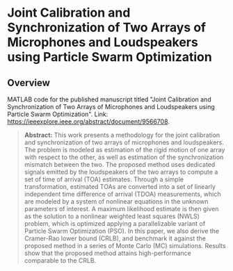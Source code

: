 # Joint Calibration and Synchronization of Two Arrays of Microphones and Loudspeakers using Particle Swarm Optimization

## Overview
MATLAB code for the published manuscript titled "Joint Calibration and Synchronization of Two Arrays of Microphones and Loudspeakers using Particle Swarm Optimization". Link: https://ieeexplore.ieee.org/abstract/document/9566708.

> **Abstract:** This work presents a methodology for the joint calibration and synchronization of two arrays of microphones and loudspeakers. The problem is modeled as estimation of the rigid motion of one array with respect to the other, as well as estimation of the synchronization mismatch between the two. The proposed method uses dedicated signals emitted by the loudspeakers of the two arrays to compute a set of time of arrival (TOA) estimates. Through a simple transformation, estimated TOAs are converted into a set of linearly independent time difference of arrival (TDOA) measurements, which are modeled by a system of nonlinear equations in the unknown parameters of interest. A maximum likelihood estimate is then given as the solution to a nonlinear weighted least squares (NWLS) problem, which is optimized applying a parallelizable variant of Particle Swarm Optimization (PSO). In this paper, we also derive the Cramer-Rao lower bound (CRLB), and benchmark it against the proposed method in a series of Monte Carlo (MC) simulations. Results show that the proposed method attains high-performance comparable to the CRLB.
